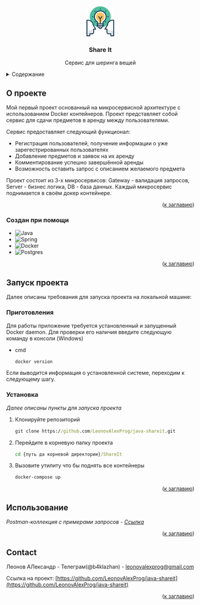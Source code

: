 <!-- Improved compatibility of back to top link: See: https://github.com/othneildrew/Best-README-Template/pull/73 -->
<a name="readme-top"></a>
<!--
*** Thanks for checking out the Best-README-Template. If you have a suggestion
*** that would make this better, please fork the repo and create a pull request
*** or simply open an issue with the tag "enhancement".
*** Don't forget to give the project a star!
*** Thanks again! Now go create something AMAZING! :D
-->



<!-- PROJECT SHIELDS -->
<!--
*** I'm using markdown "reference style" links for readability.
*** Reference links are enclosed in brackets [ ] instead of parentheses ( ).
*** See the bottom of this document for the declaration of the reference variables
*** for contributors-url, forks-url, etc. This is an optional, concise syntax you may use.
*** https://www.markdownguide.org/basic-syntax/#reference-style-links
-->
<!-- PROJECT LOGO -->
<br />
<div align="center">
  <a href="https://github.com/othneildrew/Best-README-Template">
    <img src="ShareItIcon.png" alt="Logo" width="80" height="80">
  </a>

  <h3 align="center">Share It</h3>

  <p align="center">
    Сервис для шеринга вещей
  </p>
</div>



<!-- TABLE OF CONTENTS -->
<details>
  <summary>Содержание</summary>
  <ol>
    <li>
      <a href="#о-проекте">О проекте</a>
      <ul>
        <li><a href="#создан-при-помощи">Создан при помощи</a></li>
      </ul>
    </li>
    <li>
      <a href="#запуск-проекта">Запуск проекта</a>
      <ul>
        <li><a href="#приготовления">Приготовления</a></li>
        <li><a href="#установка">Установка</a></li>
      </ul>
    </li>
    <li><a href="#использование">Использование</a></li>
  </ol>
</details>



<!-- ABOUT THE PROJECT -->
## О проекте

Мой первый проект основанный на микросервисной архитектуре с использованием Docker контейнеров. Проект представляет собой сервис для сдачи предметов в аренду между пользователями. 

Сервис предоставляет следующий функционал:
* Регистрация пользователей, получение информации о уже зарегестрированных пользователях
* Добавление предметов и заявок на их аренду
* Комментирование успешно завершённой аренды
* Возможность оставить запрос с описанием желаемого предмета

Проект состоит из 3-х микросервисов: Gateway - валидация запросов, Server - бизнес логика, DB - база данных. Каждый микросервис поднимается в своём докер контейнере.

<p align="right">(<a href="#readme-top">к заглавию</a>)</p>



### Создан при помощи

* ![Java](https://img.shields.io/badge/java-%23ED8B00.svg?style=for-the-badge&logo=openjdk&logoColor=white)
* ![Spring](https://img.shields.io/badge/spring-%236DB33F.svg?style=for-the-badge&logo=spring&logoColor=white)
* ![Docker](https://img.shields.io/badge/docker-%230db7ed.svg?style=for-the-badge&logo=docker&logoColor=white)
* ![Postgres](https://img.shields.io/badge/postgres-%23316192.svg?style=for-the-badge&logo=postgresql&logoColor=white)

<p align="right">(<a href="#readme-top">к заглавию</a>)</p>



<!-- GETTING STARTED -->
## Запуск проекта

Далее описаны требования для запуска проекта на локальной машине:

### Приготовления

Для работы приложение требуется установленный и запущенный Docker daemon. Для проверки его наличия введите следующую команду в консоли (Windows)
* cmd
  ```sh
  docker version
  ```
Если выводится информация о установленной системе, переходим к следующему шагу.

### Установка

_Далее описаны пункты для запуска проекта_

1. Клонируйте репозиторий
   ```cmd
   git clone https://github.com/LeonovAlexProg/java-shareit.git
   ```
2. Перейдите в корневую папку проекта
   ```cmd
   cd {путь да корневой директории}/ShareIt
   ```
4. Вызовите утилиту что бы поднять все контейнеры
   ```cmd
   docker-compose up
   ```

<p align="right">(<a href="#readme-top">к заглавию</a>)</p>



<!-- USAGE EXAMPLES -->
## Использование

_Postman-коллекция с примерами запросов - [Ссылка]([https://example.com](https://github.com/yandex-praktikum/java-shareit/blob/add-docker/postman/sprint.json))_

<p align="right">(<a href="#readme-top">к заглавию</a>)</p>

<!-- CONTACT -->
## Contact

Леонов АЛександр - Телеграм(@b4klazhan) - leonovalexprog@gmail.com

Ссылка на проект: [https://github.com/LeonovAlexProg/java-shareit](https://github.com/LeonovAlexProg/java-shareit)

<p align="right">(<a href="#readme-top">к заглавию</a>)</p>
